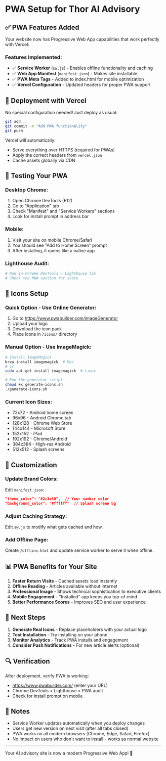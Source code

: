 # PWA Setup for Thor AI Advisory

## ✅ PWA Features Added

Your website now has Progressive Web App capabilities that work perfectly with Vercel:

### Features Implemented:
- ✅ **Service Worker** (`sw.js`) - Enables offline functionality and caching
- ✅ **Web App Manifest** (`manifest.json`) - Makes site installable
- ✅ **PWA Meta Tags** - Added to index.html for mobile optimization
- ✅ **Vercel Configuration** - Updated headers for proper PWA support

## 🚀 Deployment with Vercel

No special configuration needed! Just deploy as usual:

```bash
git add .
git commit -m "Add PWA functionality"
git push
```

Vercel will automatically:
- Serve everything over HTTPS (required for PWAs)
- Apply the correct headers from `vercel.json`
- Cache assets globally via CDN

## 📱 Testing Your PWA

### Desktop Chrome:
1. Open Chrome DevTools (F12)
2. Go to "Application" tab
3. Check "Manifest" and "Service Workers" sections
4. Look for install prompt in address bar

### Mobile:
1. Visit your site on mobile Chrome/Safari
2. You should see "Add to Home Screen" prompt
3. After installing, it opens like a native app

### Lighthouse Audit:
```bash
# Run in Chrome DevTools > Lighthouse tab
# Check the PWA section for score
```

## 🎨 Icons Setup

### Quick Option - Use Online Generator:
1. Go to https://www.pwabuilder.com/imageGenerator
2. Upload your logo
3. Download the icon pack
4. Place icons in `/icons/` directory

### Manual Option - Use ImageMagick:
```bash
# Install ImageMagick
brew install imagemagick  # Mac
# or
sudo apt-get install imagemagick  # Linux

# Run the generator script
chmod +x generate-icons.sh
./generate-icons.sh
```

### Current Icon Sizes:
- 72x72 - Android home screen
- 96x96 - Android Chrome tab
- 128x128 - Chrome Web Store
- 144x144 - Microsoft Store
- 152x152 - iPad
- 192x192 - Chrome/Android
- 384x384 - High-res Android
- 512x512 - Splash screens

## 🔧 Customization

### Update Brand Colors:
Edit `manifest.json`:
```json
"theme_color": "#2c3e50",  // Your navbar color
"background_color": "#ffffff"  // Splash screen bg
```

### Adjust Caching Strategy:
Edit `sw.js` to modify what gets cached and how.

### Add Offline Page:
Create `/offline.html` and update service worker to serve it when offline.

## 📊 PWA Benefits for Your Site

1. **Faster Return Visits** - Cached assets load instantly
2. **Offline Reading** - Articles available without internet
3. **Professional Image** - Shows technical sophistication to executive clients
4. **Mobile Engagement** - "Installed" app keeps you top-of-mind
5. **Better Performance Scores** - Improves SEO and user experience

## 🎯 Next Steps

1. **Generate Real Icons** - Replace placeholders with your actual logo
2. **Test Installation** - Try installing on your phone
3. **Monitor Analytics** - Track PWA installs and engagement
4. **Consider Push Notifications** - For new article alerts (optional)

## 🔍 Verification

After deployment, verify PWA is working:
- https://www.pwabuilder.com/ (enter your URL)
- Chrome DevTools > Lighthouse > PWA audit
- Check for install prompt on mobile

## 📝 Notes

- Service Worker updates automatically when you deploy changes
- Users get new version on next visit (after all tabs closed)
- PWA works on all modern browsers (Chrome, Edge, Safari, Firefox)
- No impact on users who don't want to install - works as normal website

---

Your AI advisory site is now a modern Progressive Web App! 🎉
